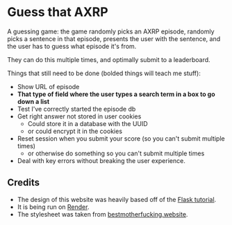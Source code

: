 # Guess that AXRP

A guessing game: the game randomly picks an AXRP episode, randomly picks a sentence in that episode, presents the user with the sentence, and the user has to guess what episode it's from.

They can do this multiple times, and optimally submit to a leaderboard.

Things that still need to be done (bolded things will teach me stuff):
  - Show URL of episode
  - **That type of field where the user types a search term in a box to go down a list**
  - Test I've correctly started the episode db
  - Get right answer not stored in user cookies
    - Could store it in a database with the UUID
    - or could encrypt it in the cookies
  - Reset session when you submit your score (so you can't submit multiple times)
    - or otherwise do something so you can't submit multiple times
  - Deal with key errors without breaking the user experience.

## Credits
  - The design of this website was heavily based off of the [Flask tutorial](https://flask.palletsprojects.com/en/3.0.x/tutorial/).
  - It is being run on [Render](https://render.com/).
  - The stylesheet was taken from [bestmotherfucking.website](https://bestmotherfucking.website/).
